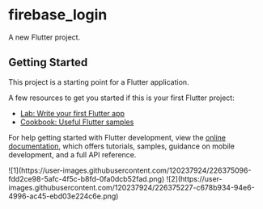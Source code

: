 # firebase_login

A new Flutter project.

## Getting Started

This project is a starting point for a Flutter application.

A few resources to get you started if this is your first Flutter project:

- [Lab: Write your first Flutter app](https://docs.flutter.dev/get-started/codelab)
- [Cookbook: Useful Flutter samples](https://docs.flutter.dev/cookbook)

For help getting started with Flutter development, view the
[online documentation](https://docs.flutter.dev/), which offers tutorials,
samples, guidance on mobile development, and a full API reference.
<tr>![1](https://user-images.githubusercontent.com/120237924/226375096-fdd2ce98-5afc-4f5c-b8fd-0fa0dcb52fad.png)
</tr>
<tr>![2](https://user-images.githubusercontent.com/120237924/226375227-c678b934-94e6-4996-ac45-ebd03e224c6e.png)
</tr>

